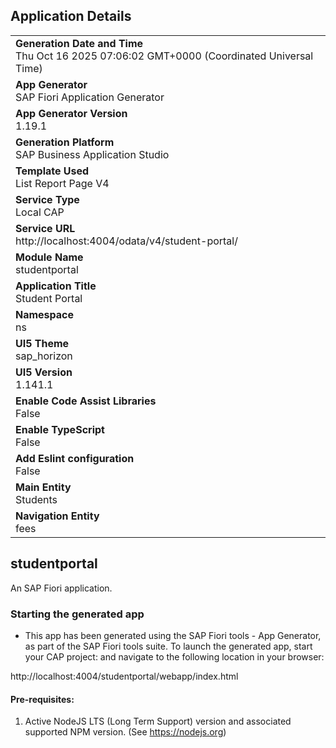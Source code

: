 ## Application Details
|               |
| ------------- |
|**Generation Date and Time**<br>Thu Oct 16 2025 07:06:02 GMT+0000 (Coordinated Universal Time)|
|**App Generator**<br>SAP Fiori Application Generator|
|**App Generator Version**<br>1.19.1|
|**Generation Platform**<br>SAP Business Application Studio|
|**Template Used**<br>List Report Page V4|
|**Service Type**<br>Local CAP|
|**Service URL**<br>http://localhost:4004/odata/v4/student-portal/|
|**Module Name**<br>studentportal|
|**Application Title**<br>Student Portal|
|**Namespace**<br>ns|
|**UI5 Theme**<br>sap_horizon|
|**UI5 Version**<br>1.141.1|
|**Enable Code Assist Libraries**<br>False|
|**Enable TypeScript**<br>False|
|**Add Eslint configuration**<br>False|
|**Main Entity**<br>Students|
|**Navigation Entity**<br>fees|

## studentportal

An SAP Fiori application.

### Starting the generated app

-   This app has been generated using the SAP Fiori tools - App Generator, as part of the SAP Fiori tools suite.  To launch the generated app, start your CAP project:  and navigate to the following location in your browser:

http://localhost:4004/studentportal/webapp/index.html

#### Pre-requisites:

1. Active NodeJS LTS (Long Term Support) version and associated supported NPM version.  (See https://nodejs.org)


